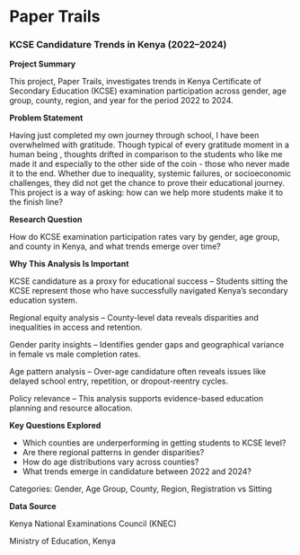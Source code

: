 # **Paper Trails**
### KCSE Candidature Trends in Kenya (2022–2024)

**Project Summary**

This project, Paper Trails, investigates trends in Kenya Certificate of Secondary Education (KCSE) examination participation across gender, age group, county, region, and year for the period 2022 to 2024.

**Problem Statement**

Having just completed my own journey through school, I have been overwhelmed with gratitude. Though typical of every gratitude moment in a human being , thoughts drifted in comparison to the students who like me made it and especially to the other side of the coin - those who never made it to the end. Whether due to inequality, systemic failures, or socioeconomic challenges, they did not get the chance to prove their educational journey. This project is a way of asking: how can we help more students make it to the finish line?

**Research Question**

How do KCSE examination participation rates vary by gender, age group, and county in Kenya, and what trends emerge over time?

**Why This Analysis Is Important**

KCSE candidature as a proxy for educational success – Students sitting the KCSE represent those who have successfully navigated Kenya’s secondary education system.

Regional equity analysis – County-level data reveals disparities and inequalities in access and retention.

Gender parity insights – Identifies gender gaps and geographical variance in female vs male completion rates.

Age pattern analysis – Over-age candidature often reveals issues like delayed school entry, repetition, or dropout-reentry cycles.

Policy relevance – This analysis supports evidence-based education planning and resource allocation.

**Key Questions Explored**
- Which counties are underperforming in getting students to KCSE level?
- Are there regional patterns in gender disparities?
- How do age distributions vary across counties?
- What trends emerge in candidature between 2022 and 2024?


Categories: Gender, Age Group, County, Region, Registration vs Sitting

**Data Source**

Kenya National Examinations Council (KNEC)

Ministry of Education, Kenya
